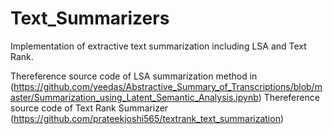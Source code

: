 # Text_Summarizers
Implementation of extractive text summarization including LSA and Text Rank.

Thereference source code of LSA summarization method in (https://github.com/yeedas/Abstractive_Summary_of_Transcriptions/blob/master/Summarization_using_Latent_Semantic_Analysis.ipynb)
Thereference source code of Text Rank Summarizer
(https://github.com/prateekjoshi565/textrank_text_summarization)
